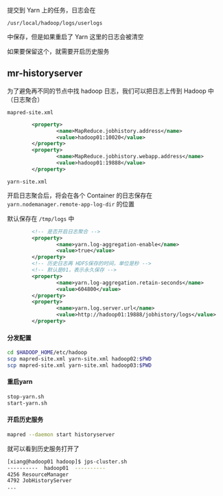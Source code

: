 提交到 Yarn 上的任务，日志会在

```
/usr/local/hadoop/logs/userlogs
```

中保存，但是如果重启了 Yarn 这里的日志会被清空

如果要保留这个，就需要开启历史服务





## mr-historyserver

为了避免再不同的节点中找 hadoop 日志，我们可以把日志上传到 Hadoop 中（日志聚合）

`mapred-site.xml`

```xml
        <property>
            	<name>MapReduce.jobhistory.address</name>
            	<value>hadoop01:10020</value>
        </property>
        <property>
            	<name>MapReduce.jobhistory.webapp.address</name>
            	<value>hadoop01:19888</value>
        </property>	
```

`yarn-site.xml`

开启日志聚合后，将会在各个 Container 的日志保存在 `yarn.nodemanager.remote-app-log-dir` 的位置

默认保存在 `/tmp/logs` 中

```xml
		<!-- 是否开启日志聚合 -->
		<property>
                <name>yarn.log-aggregation-enable</name>
                <value>true</value>
        </property>
		<!-- 历史日志再 HDFS保存的时间，单位是秒 -->
		<!-- 默认是01，表示永久保存 -->
        <property>
                <name>yarn.log-aggregation.retain-seconds</name>
                <value>604800</value>
        </property>
		<property>
                <name>yarn.log.server.url</name>
                <value>http://hadoop01:19888/jobhistory/logs</value>
        </property>
```

#### 分发配置

```sh
cd $HADOOP_HOME/etc/hadoop
scp mapred-site.xml yarn-site.xml hadoop02:$PWD
scp mapred-site.xml yarn-site.xml hadoop03:$PWD
```

#### 重启yarn

```sh
stop-yarn.sh
start-yarn.sh
```

#### 开启历史服务

```sh
mapred --daemon start historyserver
```

就可以看到历史服务打开了

```sh
[xiang@hadoop01 hadoop]$ jps-cluster.sh 
----------  hadoop01  ----------
4256 ResourceManager
4792 JobHistoryServer
...
```

